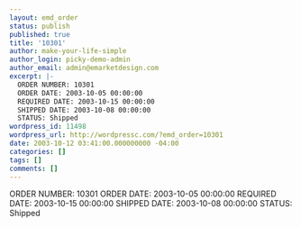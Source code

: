 ```yaml
---
layout: emd_order
status: publish
published: true
title: '10301'
author: make-your-life-simple
author_login: picky-demo-admin
author_email: admin@emarketdesign.com
excerpt: |-
  ORDER NUMBER: 10301
  ORDER DATE: 2003-10-05 00:00:00
  REQUIRED DATE: 2003-10-15 00:00:00
  SHIPPED DATE: 2003-10-08 00:00:00
  STATUS: Shipped
wordpress_id: 11498
wordpress_url: http://wordpressc.com/?emd_order=10301
date: 2003-10-12 03:41:00.000000000 -04:00
categories: []
tags: []
comments: []
---
```

ORDER NUMBER: 10301
ORDER DATE: 2003-10-05 00:00:00
REQUIRED DATE: 2003-10-15 00:00:00
SHIPPED DATE: 2003-10-08 00:00:00
STATUS: Shipped
